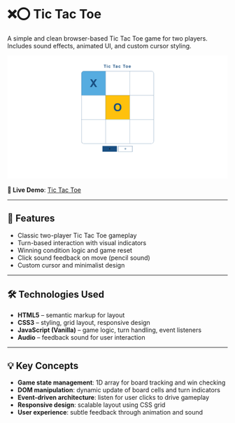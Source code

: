 # ❌⭕ Tic Tac Toe

A simple and clean browser-based Tic Tac Toe game for two players. Includes sound effects, animated UI, and custom cursor styling.

![Preview](./screenshots/preview.png)

**🔗 Live Demo**: [Tic Tac Toe](https://dobbyssockk.github.io/tic-tac-toe/)

---

## 🚀 Features

- Classic two-player Tic Tac Toe gameplay
- Turn-based interaction with visual indicators
- Winning condition logic and game reset
- Click sound feedback on move (pencil sound)
- Custom cursor and minimalist design

---

## 🛠️ Technologies Used

- **HTML5** – semantic markup for layout
- **CSS3** – styling, grid layout, responsive design
- **JavaScript (Vanilla)** – game logic, turn handling, event listeners
- **Audio** – feedback sound for user interaction

---

## 💡 Key Concepts

- **Game state management**: 1D array for board tracking and win checking
- **DOM manipulation**: dynamic update of board cells and turn indicators
- **Event-driven architecture**: listen for user clicks to drive gameplay
- **Responsive design**: scalable layout using CSS grid
- **User experience**: subtle feedback through animation and sound
